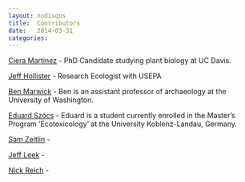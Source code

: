 ```yaml
---
layout: nodisqus
title:  Contributors
date:   2014-03-31 
categories: 
---
```


[Ciera Martinez](http://cierareports.org/) - PhD Candidate studying plant biology at UC Davis. <a href="https://github.com/iamciera"><i class="fa fa-github fa-1.5x"></i></a><a href="https://twitter.com/cierareports"><i class="fa fa-twitter fa-1.5x"></i> </a>

[Jeff Hollister](http://jwhollister.com) - Research Ecologist with USEPA <a href="https://github.com/jhollist"><i class="fa fa-github fa-1.5x"></i></a><a href="https://twitter.com/jhollist"><i class="fa fa-twitter fa-1.5x"></i></a>

[Ben Marwick](https://faculty.washington.edu/bmarwick/) - Ben is an assistant professor of archaeology at the University of Washington. <a href="https://github.com/benmarwick"><i class="fa fa-github fa-1.5x"></i></a><a href="https://twitter.com/benmarwick"><i class="fa fa-twitter fa-1.5x"></i></a>

[Eduard Szöcs](http://edild.github.io/) - Eduard is a student currently enrolled in the Master’s Program ‘Ecotoxicology’ at the University Koblenz-Landau, Germany. <a href="https://github.com/EDiLD"><i class="fa fa-github fa-1.5x"></i>

[Sam Zeitlin](http://codrspace.com/szeitlin/) - 
<a href="https://github/szeitlin"><i class="fa fa-github fa-1.5x"></i><a href="https://twitter.com/SamanthaZeitlin"><i class="fa fa-twitter fa-1.5x"></i></a>

[Jeff Leek](http://jtleek.com/) - 
<a href="https://github.com/jtleek"><i class="fa fa-github fa-1.5x"></i><a href="https://twitter.com/jtleek"><i class="fa fa-twitter fa-1.5x"></i></a>

[Nick Reich](http://people.umass.edu/nick/) - 
<a href="https://twitter.com/reichlab"><i class="fa fa-twitter fa-1.5x"></i></a>




 
